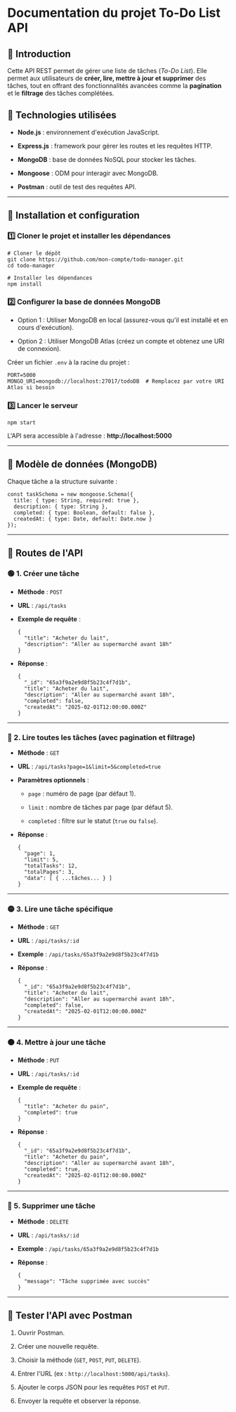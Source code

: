 # **Documentation du projet To-Do List API**

## **📌 Introduction**

Cette API REST permet de gérer une liste de tâches (_To-Do List_). Elle permet aux utilisateurs de **créer, lire, mettre à jour et supprimer** des tâches, tout en offrant des fonctionnalités avancées comme la **pagination** et le **filtrage** des tâches complétées.

## **📌 Technologies utilisées**

- **Node.js** : environnement d'exécution JavaScript.
    
- **Express.js** : framework pour gérer les routes et les requêtes HTTP.
    
- **MongoDB** : base de données NoSQL pour stocker les tâches.
    
- **Mongoose** : ODM pour interagir avec MongoDB.
    
- **Postman** : outil de test des requêtes API.
    

---

## **📌 Installation et configuration**

### **1️⃣ Cloner le projet et installer les dépendances**

```
# Cloner le dépôt
git clone https://github.com/mon-compte/todo-manager.git
cd todo-manager

# Installer les dépendances
npm install
```

### **2️⃣ Configurer la base de données MongoDB**

- Option 1 : Utiliser MongoDB en local (assurez-vous qu'il est installé et en cours d'exécution).
    
- Option 2 : Utiliser MongoDB Atlas (créez un compte et obtenez une URI de connexion).
    

Créer un fichier `.env` à la racine du projet :

```
PORT=5000
MONGO_URI=mongodb://localhost:27017/todoDB  # Remplacez par votre URI Atlas si besoin
```

### **3️⃣ Lancer le serveur**

```
npm start
```

L'API sera accessible à l'adresse : **http://localhost:5000**

---

## **📌 Modèle de données (MongoDB)**

Chaque tâche a la structure suivante :

```
const taskSchema = new mongoose.Schema({
  title: { type: String, required: true },
  description: { type: String },
  completed: { type: Boolean, default: false },
  createdAt: { type: Date, default: Date.now }
});
```

---

## **📌 Routes de l'API**

### **🟢 1. Créer une tâche**

- **Méthode** : `POST`
    
- **URL** : `/api/tasks`
    
- **Exemple de requête** :
    
    ```
    {
      "title": "Acheter du lait",
      "description": "Aller au supermarché avant 18h"
    }
    ```
    
- **Réponse** :
    
    ```
    {
      "_id": "65a3f9a2e9d8f5b23c4f7d1b",
      "title": "Acheter du lait",
      "description": "Aller au supermarché avant 18h",
      "completed": false,
      "createdAt": "2025-02-01T12:00:00.000Z"
    }
    ```
    

---

### **🔵 2. Lire toutes les tâches (avec pagination et filtrage)**

- **Méthode** : `GET`
    
- **URL** : `/api/tasks?page=1&limit=5&completed=true`
    
- **Paramètres optionnels** :
    
    - `page` : numéro de page (par défaut 1).
        
    - `limit` : nombre de tâches par page (par défaut 5).
        
    - `completed` : filtre sur le statut (`true` ou `false`).
        
- **Réponse** :
    
    ```
    {
      "page": 1,
      "limit": 5,
      "totalTasks": 12,
      "totalPages": 3,
      "data": [ { ...tâches... } ]
    }
    ```
    

---

### **🟡 3. Lire une tâche spécifique**

- **Méthode** : `GET`
    
- **URL** : `/api/tasks/:id`
    
- **Exemple** : `/api/tasks/65a3f9a2e9d8f5b23c4f7d1b`
    
- **Réponse** :
    
    ```
    {
      "_id": "65a3f9a2e9d8f5b23c4f7d1b",
      "title": "Acheter du lait",
      "description": "Aller au supermarché avant 18h",
      "completed": false,
      "createdAt": "2025-02-01T12:00:00.000Z"
    }
    ```
    

---

### **🟠 4. Mettre à jour une tâche**

- **Méthode** : `PUT`
    
- **URL** : `/api/tasks/:id`
    
- **Exemple de requête** :
    
    ```
    {
      "title": "Acheter du pain",
      "completed": true
    }
    ```
    
- **Réponse** :
    
    ```
    {
      "_id": "65a3f9a2e9d8f5b23c4f7d1b",
      "title": "Acheter du pain",
      "description": "Aller au supermarché avant 18h",
      "completed": true,
      "createdAt": "2025-02-01T12:00:00.000Z"
    }
    ```
    

---

### **🔴 5. Supprimer une tâche**

- **Méthode** : `DELETE`
    
- **URL** : `/api/tasks/:id`
    
- **Exemple** : `/api/tasks/65a3f9a2e9d8f5b23c4f7d1b`
    
- **Réponse** :
    
    ```
    {
      "message": "Tâche supprimée avec succès"
    }
    ```
    

---

## **📌 Tester l'API avec Postman**

1. Ouvrir Postman.
    
2. Créer une nouvelle requête.
    
3. Choisir la méthode (`GET`, `POST`, `PUT`, `DELETE`).
    
4. Entrer l'URL (ex : `http://localhost:5000/api/tasks`).
    
5. Ajouter le corps JSON pour les requêtes `POST` et `PUT`.
    
6. Envoyer la requête et observer la réponse.